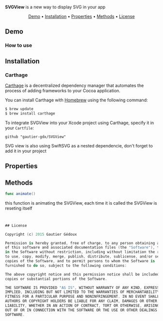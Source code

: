 
**SVGView** is a new way to display SVG in your app


<p align="center">
<a href="#demo">Demo</a> • <a href="#installation">Installation</a> • <a href="#properties">Properties</a> • <a href="#methods">Methods</a> • <a href="#license">License</a>
</p>


## Demo

### How to use

## Installation

### Carthage

[Carthage](https://github.com/Carthage/Carthage) is a decentralized dependency manager that automates the process of adding frameworks to your Cocoa application.

You can install Carthage with [Homebrew](http://brew.sh/) using the following command:

```bash
$ brew update
$ brew install carthage
```

To integrate SVGView into your Xcode project using Carthage, specify it in your `Cartfile`:

```ogdl
github "gautier-gdx/SVGView"
```
SVG view is also using SwiftSVG as a nested dependencie, don't forget to add it in your project 

## Properties


## Methods

``` swift
func animate() 
```
this function is animating the SVGView, each time it is called the SVGView is reseting itself
``` swift


## License

Copyright (c) 2015 Gautier Gédoux

Permission is hereby granted, free of charge, to any person obtaining a copy
of this software and associated documentation files (the "Software"), to deal
in the Software without restriction, including without limitation the rights
to use, copy, modify, merge, publish, distribute, sublicense, and/or sell
copies of the Software, and to permit persons to whom the Software is
furnished to do so, subject to the following conditions:

The above copyright notice and this permission notice shall be included in all
copies or substantial portions of the Software.

THE SOFTWARE IS PROVIDED "AS IS", WITHOUT WARRANTY OF ANY KIND, EXPRESS OR
IMPLIED, INCLUDING BUT NOT LIMITED TO THE WARRANTIES OF MERCHANTABILITY,
FITNESS FOR A PARTICULAR PURPOSE AND NONINFRINGEMENT. IN NO EVENT SHALL THE
AUTHORS OR COPYRIGHT HOLDERS BE LIABLE FOR ANY CLAIM, DAMAGES OR OTHER
LIABILITY, WHETHER IN AN ACTION OF CONTRACT, TORT OR OTHERWISE, ARISING FROM,
OUT OF OR IN CONNECTION WITH THE SOFTWARE OR THE USE OR OTHER DEALINGS IN THE
SOFTWARE.
